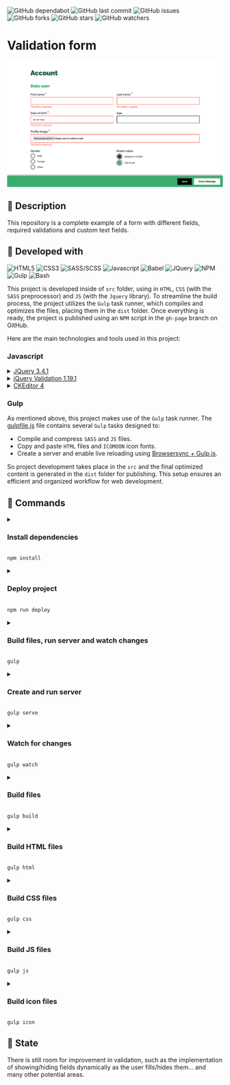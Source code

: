 ![GitHub dependabot](https://img.shields.io/badge/dependabot-enabled-025e8c?logo=Dependabot)
![GitHub last commit](https://img.shields.io/github/last-commit/beatrizsmerino/validation-form)
![GitHub issues](https://img.shields.io/github/issues/beatrizsmerino/validation-form)
![GitHub forks](https://img.shields.io/github/forks/beatrizsmerino/validation-form)
![GitHub stars](https://img.shields.io/github/stars/beatrizsmerino/validation-form)
![GitHub watchers](https://img.shields.io/github/watchers/beatrizsmerino/validation-form)

# Validation form

![Validation Form](README/images/validation-form.gif)

## 🎯 Description

This repository is a complete example of a form with different fields, required validations and custom text fields.

## 🧩 Developed with

![HTML5](https://img.shields.io/badge/-HTML5-E34F26?style=for-the-badge&logo=html5&logoColor=white)
![CSS3](https://img.shields.io/badge/-Css3-2173F6?style=for-the-badge&logo=css3&logoColor=white)
![SASS/SCSS](https://img.shields.io/badge/-SASS/SCSS-CC6699?style=for-the-badge&logo=sass&logoColor=white)
![Javascript](https://img.shields.io/badge/-Javascript-F7DF1E?style=for-the-badge&logo=javascript&logoColor=black)
![Babel](https://img.shields.io/badge/-babel-F9DC3E?style=for-the-badge&logo=babel&logoColor=000000) ![JQuery](https://img.shields.io/badge/-JQuery-183353?style=for-the-badge&logo=JQuery&logoColor=white) ![NPM](https://img.shields.io/badge/-NPM-CB3837?style=for-the-badge&logo=npm&logoColor=white) ![Gulp](https://img.shields.io/badge/-Gulp-D34A47?style=for-the-badge&logo=gulp&logoColor=white) ![Bash](https://img.shields.io/badge/Bash-3D4648?style=for-the-badge&logo=gnu-bash&logoColor=white)

This project is developed inside of `src` folder, using in `HTML`, `CSS` (with the `SASS` preprocessor) and `JS` (with the `Jquery` library).
To streamline the build process, the project utilizes the `Gulp` task runner, which compiles and optimizes the files, placing them in the `dist` folder.
Once everything is ready, the project is published using an `NPM` script in the `gh-page` branch on GitHub.

Here are the main technologies and tools used in this project:

### Javascript

<details>
	<summary>
		<a href="https://jquery.com/">
			JQuery 3.4.1
		</a>
	</summary>
	<div>
		<p>
			jQuery is a fast, small, and feature-rich <code>JavaScript</code> library. It makes things like <code>HTML</code> document traversal and manipulation, event handling, animation, and <code>Ajax</code> much simpler with an easy-to-use API that works across a multitude of browsers.
		</p>
	</div>
</details>

<details>
	<summary>
		<a href="https://jqueryvalidation.org/">
			jQuery Validation 1.19.1
		</a>
	</summary>
	<div>
		<p>
			This jQuery plugin makes simple clientside form validation easy, whilst still offering plenty of customization options. It makes a good choice if you’re building something new from scratch, but also when you’re trying to integrate something into an existing application with lots of existing markup. The plugin comes bundled with a useful set of validation methods, including URL and email validation, while providing an API to write your own methods. All bundled methods come with default error messages in english and translations into 37 other languages.
		</p>
		<p>
			Some more methods are provided as add-ons, and are currently included in <code>additional-methods.min.js</code> in the download package. You can find the source code for all additional methods in the <a href="https://github.com/jquery-validation/jquery-validation/tree/master/src/additional">GitHub repository</a>.
		</p>
	</div>
</details>

<details>
	<summary>
		<a href="https://ckeditor.com/ckeditor-4/">
			CKEditor 4
		</a>
	</summary>
	<div>
		<p>
			Modern <code>JavaScript</code> rich text editor with a modular architecture. Its clean UI and features provide the perfect WYSIWYG UX ❤️ for creating semantic content. It is full of features like pasting from Word, Excel and Google Docs. It's excellent table support with column resizing, row and column selection. You can include multimedia embeds as insert images, videos, tweets, Instagram posts widgets, code snippets, mathematical formulas and more. It has spreadsheets to create data grids within the editor. It uses autocomplete, @mentions, emoji 😊, styling and formatting plugins (copy formatting feature). It is designed with inline and iframe UI, autogrow, maximize mode for distraction-free typing with the read-only mode ...and more!
		</p>
		<p>
			Here you can see the <a href="https://github.com/beatrizsmerino/validation-form/blob/master/src/js/libs/ckeditor/README.md">README.md</a> file of this project and the <a href="https://github.com/beatrizsmerino/validation-form/tree/master/src/js/libs/ckeditor/samples">samples</a> folder.
		</p>
	</div>
</details>

### Gulp

As mentioned above, this project makes use of the `Gulp` task runner. The [gulpfile.js](https://github.com/beatrizsmerino/validation-form/blob/master/gulpfile.js) file contains several `Gulp` tasks designed to:

-   Compile and compress `SASS` and `JS` files.
-   Copy and paste `HTML` files and `ICOMOON` icon fonts.
-   Create a server and enable live reloading using [Browsersync + Gulp.js](https://browsersync.io/docs/gulp).

So project development takes place in the `src` and the final optimized content is generated in the `dist` folder for publishing. This setup ensures an efficient and organized workflow for web development.

## 🚀 Commands

<details>
	<summary>
		<h3>
			Install dependencies
		</h3>
	</summary>
	<div>
		After cloning this repository you need to install the required NPM packages.
	</div>
</details>

```shell
npm install
```

<details>
	<summary>
		<h3>
			Deploy project
		</h3>
	</summary>
	<div>
		After development you can publish the content of <code>dist</code> folder in Github Pages (<code>gh-pages</code> branch)
	</div>
</details>

```shell
npm run deploy
```

<details>
	<summary>
		<h3>
			Build files, run server and watch changes
		</h3>
	</summary>
	<div>
		<p>
			This is the default gulp task
		</p>
		<p>
			This command is able to:
		</p>
		<ol>
			<li>
				Creates the <code>dist</code> folder if it does not exist.
			</li>
			<li>
				Generate <code>html</code>, <code>css</code>, <code>js</code> and font icons of <code>icomoon</code> on <code>dist</code> folder.
			</li>
			<li>
				Watch the changes to the files in the <code>sass</code>, <code>js</code> and <code>icomoon</code> folders inside the <code>src</code> folder.
			</li>
			<li>
				Create a server and reloads if there are any changes in those files of <code>dist</code> folder.
			</li>
		</ol>
	</div>
</details>

```shell
gulp
```

<details>
	<summary>
		<h3>Create and run server</h3>
	</summary>
	<div>
		This create a static server with browserSync package, serves the files from <code>dist</code> folder and opens by default the <code>index.html</code> file in any of these browsers: Chrome & Firefox.
	</div>
</details>

```shell
gulp serve
```

<details>
	<summary>
		<h3>
			Watch for changes
		</h3>
	</summary>
	<div>
		<p>
			This command is able to:
		</p>
		<ol>
			<li>
				Create the server.
			</li>
			<li>
				Watch the changes to the files in the <code>html</code>, <code>sass</code>, <code>icomoon</code> and <code>js</code> folders inside the <code>src</code> folder and run the tasks to re-generate the files inside the <code>dist</code> folder.
			</li>
			<li>
				Reloads the server if there are any changes to the <code>html</code>, <code>css</code>, <code>icomoon</code> and <code>js</code> files inside the <code>dist</code> folder.
			</li>
		</ol>
	</div>
</details>

```shell
gulp watch
```

<details>
	<summary>
		<h3>
			Build files
		</h3>
	</summary>
	<div>
		<p>
			This command is able to:
		</p>
		<ol>
			<li>
				Creates the <code>dist</code> folder if it does not exist.
			</li>
			<li>
				Generate <code>html</code>, <code>css</code>, <code>js</code> and <code>icomoon</code> on <code>dist</code> folder.
			</li>
		</ol>
	</div>
</details>

```shell
gulp build
```

<details>
	<summary>
		<h3>
			Build HTML files
		</h3>
	</summary>
	<div>
		<p>
			This command is able to:
		</p>
		<ol>
			<li>
				Creates the <code>dist</code> folder if it does not exist.
			</li>
			<li>
				Copies the <code>html</code> files from the <code>src</code> folder and pastes them into the <code>dist</code> folder.
			</li>
		</ol>
	</div>
</details>

```shell
gulp html
```

<details>
	<summary>
		<h3>
			Build CSS files
		</h3>
	</summary>
	<div>
		<p>
			This command is able to:
		</p>
		<ol>
			<li>
				Creates the <code>dist</code> folder if it does not exist.
			</li>
			<li>
				Compile the <code>styles.sass</code> file (with the import files of partials sass) located at <code>src/sass/</code>, add prefixes to CSS properties, compress the file, create and add a mapping for the debugger styles sass on the browser inspector, apply a Gulp Plugin for Line Ending Corrector (A utility that makes sure your files have consistent line endings)...
			</li>
			<li>
				Export the <code>styles.min.css</code> file to <code>dist/css/</code> folder.
			</li>
		</ol>
	</div>
</details>

```shell
gulp css
```

<details>
	<summary>
		<h3>
			Build JS files
		</h3>
	</summary>
	<div>
		<p>
			This command is able to:
		</p>
		<ol>
			<li>
				Creates the <code>dist</code> folder if it does not exist.
			</li>
			<li>
				Get a list of files of <code>pathsFront</code> constant, compile the files with Babel NPM package, compress it and apply a Gulp Plugin for Line Ending Corrector (A utility that makes sure your files have consistent line endings)...
			</li>
			<li>
				Export the <code>scripts.min.js</code> file to <code>dist/js</code> folder.
			</li>
			<li>
				Copy files of libraries js inside <code>src/js/libs</code> and paste them into <code>dist/js/libs</code> folder.
			</li>
		</ol>
	</div>
</details>

```shell
gulp js
```

<details>
	<summary>
		<h3>
			Build icon files
		</h3>
	</summary>
	<div>
		<p>
			This project uses icons from <a href="https://icomoon.io/app/#/select">icomoon.io</a>, one app that has 2 buttons to <strong>generate SVG & More</strong> and <strong>generate Font</strong>.
		</p>
		<p>
			The <code>src/icomoon/</code> folder contains a mix of both folders downloaded from these 2 buttons.
		</p>
		<p>
			This command is able to:
		</p>
		<ol>
			<li>
				Creates the <code>dist</code> folder if it does not exist.
			</li>
			<li>
				Gets <code>style.css</code> file from <code>src/icomoon/</code> folder, generates a new compressed file, renames it <code>fonts.min.css</code> and export the file to <code>dist/icomoon</code>.
			</li>
			<li>
				Copy directory <code>src/icomoon/fonts</code>, containing the fonts (EOT, SVG, TTF, WOFF), into <code>dist/icomoon/fonts</code>
			</li>
		</ol>
	</div>
</details>

```shell
gulp icon
```

## 🚧 State

There is still room for improvement in validation, such as the implementation of showing/hiding fields dynamically as the user fills/hides them... and many other potential areas.
